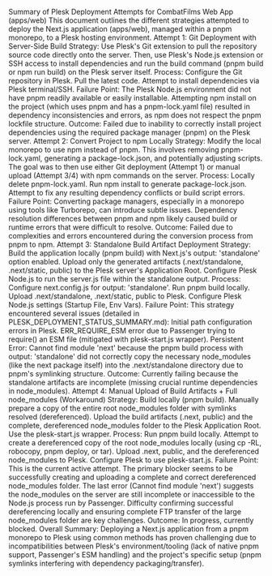 Summary of Plesk Deployment Attempts for CombatFilms Web App (apps/web)
This document outlines the different strategies attempted to deploy the Next.js application (apps/web), managed within a pnpm monorepo, to a Plesk hosting environment.
Attempt 1: Git Deployment with Server-Side Build
Strategy: Use Plesk's Git extension to pull the repository source code directly onto the server. Then, use Plesk's Node.js extension or SSH access to install dependencies and run the build command (pnpm build or npm run build) on the Plesk server itself.
Process:
Configure the Git repository in Plesk.
Pull the latest code.
Attempt to install dependencies via Plesk terminal/SSH.
Failure Point:
The Plesk Node.js environment did not have pnpm readily available or easily installable.
Attempting npm install on the project (which uses pnpm and has a pnpm-lock.yaml file) resulted in dependency inconsistencies and errors, as npm does not respect the pnpm lockfile structure.
Outcome: Failed due to inability to correctly install project dependencies using the required package manager (pnpm) on the Plesk server.
Attempt 2: Convert Project to npm Locally
Strategy: Modify the local monorepo to use npm instead of pnpm. This involves removing pnpm-lock.yaml, generating a package-lock.json, and potentially adjusting scripts. The goal was to then use either Git deployment (Attempt 1) or manual upload (Attempt 3/4) with npm commands on the server.
Process:
Locally delete pnpm-lock.yaml.
Run npm install to generate package-lock.json.
Attempt to fix any resulting dependency conflicts or build script errors.
Failure Point: Converting package managers, especially in a monorepo using tools like Turborepo, can introduce subtle issues. Dependency resolution differences between pnpm and npm likely caused build or runtime errors that were difficult to resolve.
Outcome: Failed due to complexities and errors encountered during the conversion process from pnpm to npm.
Attempt 3: Standalone Build Artifact Deployment
Strategy: Build the application locally (pnpm build) with Next.js's output: 'standalone' option enabled. Upload only the generated artifacts (.next/standalone, .next/static, public) to the Plesk server's Application Root. Configure Plesk Node.js to run the server.js file within the standalone output.
Process:
Configure next.config.js for output: 'standalone'.
Run pnpm build locally.
Upload .next/standalone, .next/static, public to Plesk.
Configure Plesk Node.js settings (Startup File, Env Vars).
Failure Point: This strategy encountered several issues (detailed in PLESK_DEPLOYMENT_STATUS_SUMMARY.md):
Initial path configuration errors in Plesk.
ERR_REQUIRE_ESM error due to Passenger trying to require() an ESM file (mitigated with plesk-start.js wrapper).
Persistent Error: Cannot find module 'next' because the pnpm build process with output: 'standalone' did not correctly copy the necessary node_modules (like the next package itself) into the .next/standalone directory due to pnpm's symlinking structure.
Outcome: Currently failing because the standalone artifacts are incomplete (missing crucial runtime dependencies in node_modules).
Attempt 4: Manual Upload of Build Artifacts + Full node_modules (Workaround)
Strategy: Build locally (pnpm build). Manually prepare a copy of the entire root node_modules folder with symlinks resolved (dereferenced). Upload the build artifacts (.next, public) and the complete, dereferenced node_modules folder to the Plesk Application Root. Use the plesk-start.js wrapper.
Process:
Run pnpm build locally.
Attempt to create a dereferenced copy of the root node_modules locally (using cp -RL, robocopy, pnpm deploy, or tar).
Upload .next, public, and the dereferenced node_modules to Plesk.
Configure Plesk to use plesk-start.js.
Failure Point: This is the current active attempt. The primary blocker seems to be successfully creating and uploading a complete and correct dereferenced node_modules folder. The last error (Cannot find module 'next') suggests the node_modules on the server are still incomplete or inaccessible to the Node.js process run by Passenger. Difficulty confirming successful dereferencing locally and ensuring complete FTP transfer of the large node_modules folder are key challenges.
Outcome: In progress, currently blocked.
Overall Summary: Deploying a Next.js application from a pnpm monorepo to Plesk using common methods has proven challenging due to incompatibilities between Plesk's environment/tooling (lack of native pnpm support, Passenger's ESM handling) and the project's specific setup (pnpm symlinks interfering with dependency packaging/transfer).